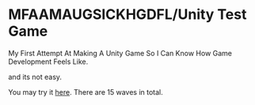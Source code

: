 # MFAAMAUGSICKHGDFL/Unity Test Game
My First Attempt At Making A Unity Game So I Can Know How Game Development Feels Like.


and its not easy.

You may try it [here](https://mfaamaugsickhgdfl.itch.io/mfaamaugsickhgdfl). There are 15 waves in total.

